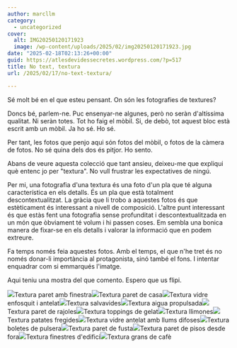 ```yaml
---
author: marcllm
category:
  - uncategorized
cover:
  alt: IMG20250120171923
  image: /wp-content/uploads/2025/02/img20250120171923.jpg
date: "2025-02-18T02:13:26+00:00"
guid: https://atlesdevidessecretes.wordpress.com/?p=517
title: No text, textura
url: /2025/02/17/no-text-textura/

---
```

Sé molt bé en el que esteu pensant. On són les fotografies de textures?

Doncs bé, parlem-ne. Puc ensenyar-ne algunes, però no seràn d'altíssima qualitat. Ni seràn totes. Tot ho faig el mòbil. Si, de debò, tot aquest bloc està escrit amb un mòbil. Ja ho sé. Ho sé.

Per tant, les fotos que penjo aqui són fotos del mòbil, o fotos de la càmera de fotos. No sé quina dels dos és pitjor. Ho sento.

Abans de veure aquesta colecció que tant ansieu, deixeu-me que expliqui què entenc jo per "textura". No vull frustrar les expectatives de ningú.

Per mi, una fotografia d'una textura és una foto d'un pla que té alguna característica en els detalls. És un pla que està totalment descontextualitzat. La gràcia que li trobo a aquestes fotos és que estèticament és interessant a nivell de composició. L'altre punt interessant és que estàs fent una fotografia sense profunditat i descontextualitzada en un món que òbviament té volum i hi passen coses. Em sembla una bonica manera de fixar-se en els detalls i valorar la informació que en podem extreure.

Fa temps només feia aquestes fotos. Amb el temps, el que n'he tret és no només donar-li importància al protagonista, sinó també el fons. I intentar enquadrar com si emmarqués l'imatge.

Aqui teniu una mostra del que comento. Espero que us flipi.

![](/wp-content/uploads/2025/02/img202502131420047547247104122631380.jpg?w=1024)Textura paret amb finestra![](/wp-content/uploads/2025/02/img202502131430364034217421961349980.jpg?w=1024)Textura paret de casa![](/wp-content/uploads/2025/02/img202502021906271407673447312017662.jpg?w=1024)Textura vidre enfosquit i antelat![](/wp-content/uploads/2025/02/img202501231731384506529477135595491.jpg?w=1024)Textura salvavides![](/wp-content/uploads/2025/02/img202501230647187617742711617320272.jpg?w=1024)Textura aigua propulsada![](/wp-content/uploads/2025/02/img202501201719235627710166789463933.jpg?w=768)Textura paret de rajoles![](/wp-content/uploads/2025/02/img_20250111_1537542874807445340741489.jpg?w=1024)Textura toppings de gelat![](/wp-content/uploads/2025/02/img20241127133936394540049723201384.jpg?w=1024)Textura llimones![](/wp-content/uploads/2025/02/img202410302011224168085295994779451.jpg?w=461)Textura patates fregides![](/wp-content/uploads/2025/02/img202410282036344686467022781541808.jpg?w=1024)Textura vidre antelat amb llums difoses![](/wp-content/uploads/2025/02/img_20241103_0035081215129209292666093.jpg?w=1024)Textura boletes de pulsera![](/wp-content/uploads/2025/02/img_20241014_210509282025168199888745.jpg?w=1024)Textura paret de fusta![](/wp-content/uploads/2025/02/img202410091733587813378446421433215.jpg?w=461)Textura paret de pisos desde fora![](/wp-content/uploads/2025/02/img202410060825497727808123747686158.jpg?w=461)Textura finestres d'edifici![](/wp-content/uploads/2025/02/img202410020950177358528805570040035.jpg?w=461)Textura grans de cafè
